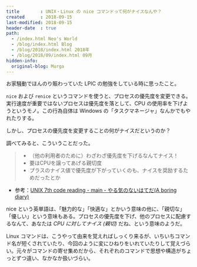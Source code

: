```yaml
---
title        : UNIX・Linux の nice コマンドって何がナイスなんや？
created      : 2018-09-15
last-modified: 2018-09-15
header-date  : true
path:
  - /index.html Neo's World
  - /blog/index.html Blog
  - /blog/2018/index.html 2018年
  - /blog/2018/09/index.html 09月
hidden-info:
  original-blog: Murga
---
```


お家騒動でほんのり賑わっていた LPIC の勉強をしている時に思ったこと。

`nice` および `renice` というコマンドを使うと、プロセスの優先度を変更できる。実行速度が重要ではないプロセスは優先度を落として、CPU の使用率を下げようというモノ。この行為自体は Windows の「タスクマネージャ」なんかでもやれたりする。

しかし、プロセスの優先度を変更することの何がナイスだというのか？

調べてみると、こういうことだった。

> - （他の利用者のために）わざわざ優先度を下げるなんてナイス！
> - 要はCPUを譲ってあげる親切度
> - プラスのナイス値で優先度が下がっていくのも、ナイスを奨励するためだったとか

- 参考：[UNIX 7th code reading - main - やる気のないはてだ(A boring diary)](http://d.hatena.ne.jp/takahirox/20120318/1332066710)

nice という英単語は、「魅力的な」「快適な」とかいう意味の他に、「親切な」「優しい」という意味もある。プロセスの優先度を下げ、他のプロセスに配慮するなんて、あなたは *CPU に対してナイス (親切)* だね、という意味のようだ。

Linux コマンドは、こうやって由来を覚えればしっくり来るが、いちいちコマンド名が短くされていたり、今回のように変にひねりをいれていたりして覚えづらい。元々がコマンドの寄せ集めだから、それぞれのコマンドで思想や構造がちょっとずつ違い、なかなか扱いづらい。
